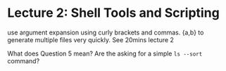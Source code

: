 # Lecture 2: Shell Tools and Scripting
use argument expansion using curly brackets and commas. {a,b} to generate multiple files very quickly.
See 20mins lecture 2

What does Question 5 mean? Are the asking for a simple `ls --sort` command?
